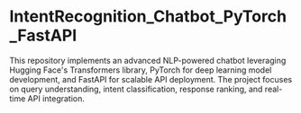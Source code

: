 # IntentRecognition_Chatbot_PyTorch_FastAPI
This repository implements an advanced NLP-powered chatbot leveraging Hugging Face's Transformers library, PyTorch for deep learning model development, and FastAPI for scalable API deployment. The project focuses on query understanding, intent classification, response ranking, and real-time API integration.
